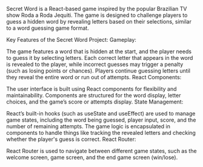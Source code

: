 Secret Word is a React-based game inspired by the popular Brazilian TV show Roda a Roda Jequiti. The game is designed to challenge players to guess a hidden word by revealing letters based on their selections, similar to a word guessing game format.

Key Features of the Secret Word Project:
Gameplay:

The game features a word that is hidden at the start, and the player needs to guess it by selecting letters.
Each correct letter that appears in the word is revealed to the player, while incorrect guesses may trigger a penalty (such as losing points or chances).
Players continue guessing letters until they reveal the entire word or run out of attempts.
React Components:

The user interface is built using React components for flexibility and maintainability.
Components are structured for the word display, letter choices, and the game’s score or attempts display.
State Management:

React’s built-in hooks (such as useState and useEffect) are used to manage game states, including the word being guessed, player input, score, and the number of remaining attempts.
The game logic is encapsulated in components to handle things like tracking the revealed letters and checking whether the player's guess is correct.
React Router:

React Router is used to navigate between different game states, such as the welcome screen, game screen, and the end game screen (win/lose).
